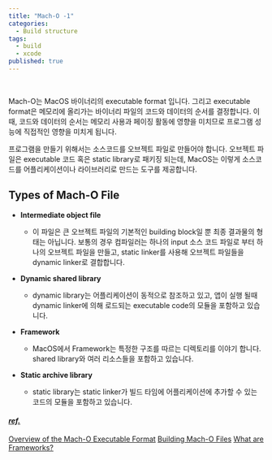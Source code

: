 ```yaml
---
title: "Mach-O -1"
categories:
  - Build structure
tags:
  - build
  - xcode
published: true
---
```



<br/>

Mach-O는 MacOS 바이너리의 executable format 입니다. 그리고 executable format은 메모리에 올리가는 바이너리 파일의 코드와 데이터의 순서를 결정합니다. 이 때, 코드와 데이터의 순서는 메모리 사용과 페이징 활동에 영향을 미치므로 프로그램 성능에 직접적인 영향을 미치게 됩니다.

프로그램을 만들기 위해서는 소스코드를 오브젝트 파일로 만들어야 합니다. 오브젝트 파일은 executable 코드 혹은 static library로 패키징 되는데, MacOS는 이렇게 소스코드를 어플리케이션이나 라이브러리로 만드는 도구를 제공합니다.

## Types of Mach-O File
- **Intermediate object file**
  - 이 파일은 큰 오브젝트 파일의 기본적인 building block일 뿐 최종 결과물의 형태는 아닙니다. 보통의 경우 컴파일러는 하나의 input 소스 코드 파일로 부터 하나의 오브젝트 파일을 만들고, static linker를 사용해 오브젝트 파일들을 dynamic linker로 결합합니다.

- **Dynamic shared library**
  - dynamic library는 어플리케이션이 동적으로 참조하고 있고, 앱이 실행 될때 dynamic linker에 의해 로드되는 executable code의 모듈을 포함하고 있습니다.


- **Framework**
  - MacOS에서 Framework는 특정한 구조를 따르는 디렉토리를 이야기 합니다. shared library와 여러 리소스들을 포함하고 있습니다.
  
- **Static archive library**
  - static library는 static linker가 빌드 타임에 어플리케이션에 추가할 수 있는 코드의 모듈을 포함하고 있습니다.


#### *<u>ref.</u>*
[Overview of the Mach-O Executable Format](https://developer.apple.com/library/archive/documentation/Performance/Conceptual/CodeFootprint/Articles/MachOOverview.html)
[Building Mach-O Files](https://developer.apple.com/library/archive/documentation/DeveloperTools/Conceptual/MachOTopics/1-Articles/building_files.html#//apple_ref/doc/uid/TP40001828-SW1)
[What are Frameworks?](https://developer.apple.com/library/archive/documentation/MacOSX/Conceptual/BPFrameworks/Concepts/WhatAreFrameworks.html#//apple_ref/doc/uid/20002303-BBCEIJFI)